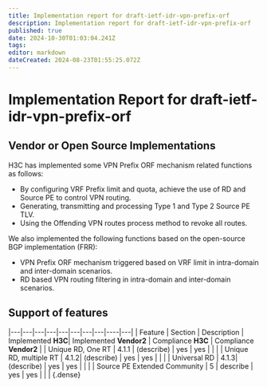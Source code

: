 ```yaml
---
title: Implementation report for draft-ietf-idr-vpn-prefix-orf
description: Implementation report for draft-ietf-idr-vpn-prefix-orf
published: true
date: 2024-10-30T01:03:04.241Z
tags: 
editor: markdown
dateCreated: 2024-08-23T01:55:25.072Z
---
```


# Implementation Report for draft-ietf-idr-vpn-prefix-orf 


## Vendor or Open Source Implementations 

H3C has implemented some VPN Prefix ORF mechanism related functions as follows:
- By configuring VRF Prefix limit and quota, achieve the use of RD and Source PE to control VPN routing. 
- Generating, transmitting and processing Type 1 and Type 2 Source PE TLV.	
- Using the Offending VPN routes process method to revoke all routes.	
 		
We also implemented the following functions based on the open-source BGP implementation (FRR):	
- VPN Prefix ORF mechanism triggered based on VRF limit in intra-domain and inter-domain scenarios.	
- RD based VPN routing filtering in intra-domain and inter-domain scenarios.



## Support of features 

|---|---|---|---|---|---|---|---|----|---|
| Feature  | Section | Description |	 Implemented **H3C**|  Implemented **Vendor2** |  Compliance **H3C**  | Compliance  **Vendor2** | 
|  Unique RD, One RT   |  4.1.1 |  (describe) | yes | yes |   |    | 
|  Unique RD, multiple RT   |  4.1.2|  (describe) | yes | yes |   |    | 
|  Universal RD  |  4.1.3|  (describe) | yes | yes |   |    | 
| Source PE Extended Community | 5 | describe | yes | yes |  |  | 
{.dense}